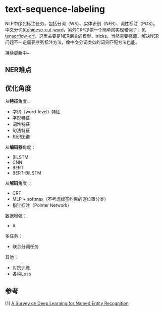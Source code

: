 # text-sequence-labeling



NLP中序列标注任务，包括分词（WS）、实体识别（NER）、词性标注（POS）。中文分词见[chinese-cut-word](https://github.com/allenwind/chinese-cut-word)，另外CRF提供一个简单的实现和例子，见[tensorflow-crf](https://github.com/allenwind/tensorflow-crf)。这里主要是NER相关的模型、tricks，当然需要强调，解决NER问题不一定需要序列标注方法，像中文分词类似的词典匹配方法也能。

持续更新中~


## NER难点







## 优化角度



从**特征**角度：

- 字词（word-level）特征
- 字形特征
- 词性特征
- 句法特征
- 知识图谱



从**编码器**角度：

- BiLSTM
- CNN
- BERT
- BERT-BiLSTM



从**解码**角度：

- CRF
- MLP + softmax（不考虑标签约束的逐位置分类）
- 指针标注（Pointer Network）


数据增强：

- A


多任务：

- 联合分词任务



其他：

- 对抗训练
- 各种Loss


## 参考

[1] [A Survey on Deep Learning for Named Entity Recognition]()
